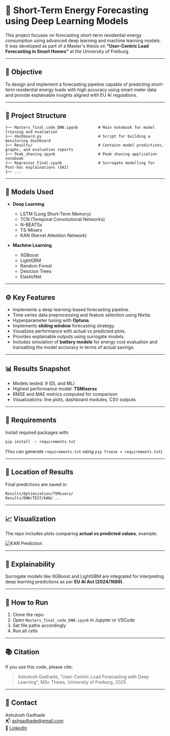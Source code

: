 # 🔋 Short-Term Energy Forecasting using Deep Learning Models

This project focuses on forecasting short-term residential energy consumption using advanced deep learning and machine learning models. It was developed as part of a Master's thesis on **"User-Centric Load Forecasting in Smart Homes"** at the University of Freiburg.

---

## 📌 Objective

To design and implement a forecasting pipeline capable of predicting short-term residential energy loads with high accuracy using smart meter data and provide explainable insights aligned with EU AI regulations.

---

## 📂 Project Structure

```
├── Masters_final_code_DNN.ipynb         # Main notebook for model training and evaluation
├── dashboard.py                         # Script for building a monitoring dashboard
├── Results/                             # Contains model predictions, graphs, and evaluation reports
├── Peak_shaving.ipynb                   # Peak shaving application notebook
├── Regressor_Final.ipynb                # Surrogate modelling for Post-hoc explainations (XAI)
├── ...
```

---

## 🧠 Models Used

- **Deep Learning**
  - LSTM (Long Short-Term Memory)
  - TCN (Temporal Convolutional Networks)
  - N-BEATSx
  - TS-Mixerx
  - KAN (Kernel Attention Network)

- **Machine Learning**
  - XGBoost
  - LightGBM
  - Random Forest
  - Desicion Trees
  - ElasticNet

---

## ⚙️ Key Features

- Implements a deep learning-based forecasting pipeline.
- Time series data preprocessing and feature selection using Nixtla.
- Hyperparameter tuning with **Optuna**.
- Implements **sliding window** forecasting strategy.
- Visualizes performance with actual vs predicted plots.
- Provides explainable outputs using surrogate models.
- Includes simulation of **battery models** for energy cost evaluation and transalting the model acciuracy in terms of actual savings.

---

## 📊 Results Snapshot

- Models tested: 9 (DL and ML)
- Highest performance model: **TSMixersx**
- RMSE and MAE metrics computed for comparison
- Visualizations: line plots, dashboard modules, CSV outputs

---

## 💾 Requirements

Install required packages with:

```bash
pip install -r requirements.txt
```

(You can generate `requirements.txt` using `pip freeze > requirements.txt`)

---

## 📍 Location of Results

Final predictions are saved in:

```
Results/Optimization/TSMixerx/
Results/DNN/TEST/KAN/...
```

---

## 📈 Visualization

The repo includes plots comparing **actual vs predicted values**, example:

![KAN Prediction](./Results/DNN/TEST/KAN/KAN_final_predictions.png)

---

## 🧠 Explainability

Surrogate models like XGBoost and LightGBM are integrated for interpreting deep learning predictions as per **EU AI Act (2024/1689)**.

---

## 🏁 How to Run

1. Clone the repo  
2. Open `Masters_final_code_DNN.ipynb` in Jupyter or VSCode  
3. Set file paths accordingly  
4. Run all cells  

---

## 📚 Citation

If you use this code, please cite:

> Ashutosh Gadhade, "User-Centric Load Forecasting with Deep Learning", MSc Thesis, University of Freiburg, 2025.

---

## 📧 Contact

Ashutosh Gadhade  
📬 ashgadhade@gmail.com  
🔗 [LinkedIn](https://linkedin.com/in/ashutoshgadhade)
